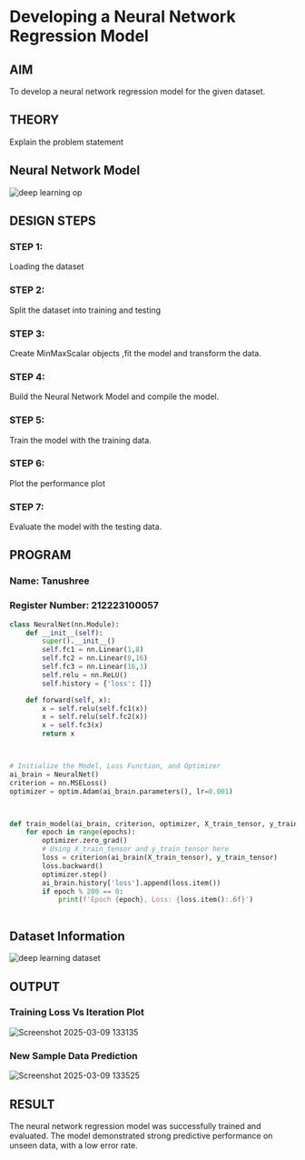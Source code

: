# Developing a Neural Network Regression Model

## AIM

To develop a neural network regression model for the given dataset.

## THEORY

Explain the problem statement

## Neural Network Model

![deep learning op](https://github.com/user-attachments/assets/461c9f35-9b36-44ef-bb3b-36c01ff3d683)


## DESIGN STEPS

### STEP 1:

Loading the dataset

### STEP 2:

Split the dataset into training and testing

### STEP 3:

Create MinMaxScalar objects ,fit the model and transform the data.

### STEP 4:

Build the Neural Network Model and compile the model.

### STEP 5:

Train the model with the training data.

### STEP 6:

Plot the performance plot

### STEP 7:

Evaluate the model with the testing data.

## PROGRAM
### Name: Tanushree
### Register Number: 212223100057
```python
class NeuralNet(nn.Module):
    def __init__(self):
        super().__init__()
        self.fc1 = nn.Linear(1,8)
        self.fc2 = nn.Linear(8,16)
        self.fc3 = nn.Linear(16,1)
        self.relu = nn.ReLU()
        self.history = {'loss': []}

    def forward(self, x):
        x = self.relu(self.fc1(x))
        x = self.relu(self.fc2(x))
        x = self.fc3(x)
        return x



# Initialize the Model, Loss Function, and Optimizer
ai_brain = NeuralNet()
criterion = nn.MSELoss()
optimizer = optim.Adam(ai_brain.parameters(), lr=0.001)



def train_model(ai_brain, criterion, optimizer, X_train_tensor, y_train_tensor, epochs=2000):
    for epoch in range(epochs):
        optimizer.zero_grad()
        # Using X_train_tensor and y_train_tensor here
        loss = criterion(ai_brain(X_train_tensor), y_train_tensor)
        loss.backward()
        optimizer.step()
        ai_brain.history['loss'].append(loss.item())
        if epoch % 200 == 0:
            print(f'Epoch {epoch}, Loss: {loss.item():.6f}')



```

## Dataset Information

![deep learning dataset](https://github.com/user-attachments/assets/242f50dc-7b4e-42e8-ab68-c5ee577c2899)

## OUTPUT

### Training Loss Vs Iteration Plot


![Screenshot 2025-03-09 133135](https://github.com/user-attachments/assets/a70f8829-3f90-4f1b-a716-f5a7e578af83)

### New Sample Data Prediction

![Screenshot 2025-03-09 133525](https://github.com/user-attachments/assets/2a1e60ad-474b-4f54-aa52-1a727ce78978)

## RESULT

The neural network regression model was successfully trained and evaluated. The model demonstrated strong predictive performance on unseen data, with a low error rate.

